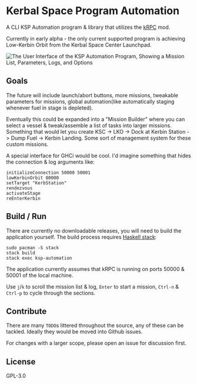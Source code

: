 # Kerbal Space Program Automation

A CLI KSP Automation program & library that utilizes the [kRPC][krpc] mod.

Currently in early alpha - the only current supported program is achieving
Low-Kerbin Orbit from the Kerbal Space Center Launchpad.

![The User Interface of the KSP Automation Program, Showing a Mission List, Parameters, Logs, and Options](http://bugs.sleepanarchy.com/projects/ksp-automation/repository/revisions/master/entry/screenshot.png "KSP Automation Screenshot")


## Goals

The future will include launch/abort buttons, more missions, tweakable
parameters for missions, global automation(like automatically staging whenever
fuel in stage is depleted).

Eventually this could be expanded into a "Mission Builder" where you can select
a vessel & tweak/assemble a list of tasks into larger missions. Something that
would let you create KSC -> LKO -> Dock at Kerbin Station -> Dump Fuel ->
Kerbin Landing. Some sort of management system for these custom missions.

A special interface for GHCi would be cool. I'd imagine something that hides
the connection & log arguments like:

    initializeConnection 50000 50001
    lowKerbinOrbit 80000
    setTarget "KerbStation"
    rendezvous
    activateStage
    reEnterKerbin


## Build / Run

There are currently no downloadable releases, you will need to build the
application yourself. The build process requires [Haskell stack][stack]:

    sudo pacman -S stack
    stack build
    stack exec ksp-automation

The application currently assumes that kRPC is running on ports 50000 & 50001
of the local machine.

Use `j`/`k` to scroll the mission list & log, `Enter` to start a mission,
`Ctrl-n` & `Ctrl-p` to cycle through the sections.


## Contribute

There are many `TODO`s littered throughout the source, any of these can be
tackled. Ideally they would be moved into Github issues.

For changes with a larger scope, please open an issue for discussion first.


## License

GPL-3.0


[krpc]: https://github.com/krpc/krpc/
[stack]: https://github.com/commercialhaskell/stack/
